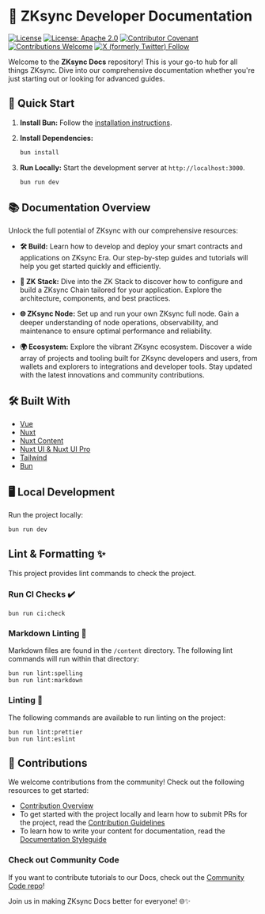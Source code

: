 # 🌟 ZKsync Developer Documentation

[![License](https://img.shields.io/badge/license-MIT-blue)](LICENSE-MIT)
[![License: Apache 2.0](https://img.shields.io/badge/license-Apache%202.0-orange)](LICENSE-APACHE)
[![Contributor Covenant](https://img.shields.io/badge/Contributor%20Covenant-2.1-4baaaa.svg)](https://www.contributor-covenant.org/)
[![Contributions Welcome](https://img.shields.io/badge/contributions-welcome-orange)](CONTRIBUTING.md)
[![X (formerly Twitter) Follow](https://badgen.net/badge/twitter/@zksyncDevs/1DA1F2?icon&label)](https://x.com/zksyncDevs)

Welcome to the **ZKsync Docs** repository! This is your go-to hub for all things
ZKsync. Dive into our comprehensive documentation whether you're just starting out or looking for advanced guides.

## 🚀 Quick Start

1. **Install Bun:** Follow the [installation instructions](https://bun.sh/docs/installation).
2. **Install Dependencies:**

   ```sh
   bun install
   ```

3. **Run Locally:** Start the development server at `http://localhost:3000`.

   ```sh
   bun run dev
   ```

## 📚 Documentation Overview

Unlock the full potential of ZKsync with our comprehensive resources:

- **🛠️ Build:** Learn how to develop and deploy your smart contracts and
applications on ZKsync Era. Our step-by-step guides and tutorials will help you get started quickly and efficiently.

- **🔗 ZK Stack:** Dive into the ZK Stack to discover how to
configure and build a ZKsync Chain tailored for your application. Explore the architecture, components, and best practices.

- **🌐 ZKsync Node:** Set up and run your own ZKsync full node. Gain a deeper
understanding of node operations, observability, and maintenance to ensure optimal performance and reliability.

- **🌍 Ecosystem:** Explore the vibrant ZKsync ecosystem. Discover a wide array
of projects and tooling built for ZKsync developers and users, from wallets and
explorers to integrations and developer tools. Stay updated with the latest innovations and community contributions.

## 🛠️ Built With

- [Vue](https://vuejs.org/)
- [Nuxt](https://nuxt.com/)
- [Nuxt Content](https://content.nuxt.com/)
- [Nuxt UI & Nuxt UI Pro](https://ui.nuxt.com/)
- [Tailwind](https://tailwindcss.com/)
- [Bun](https://bun.sh/)

## 🖥️ Local Development

Run the project locally:

```sh
bun run dev
```

## Lint & Formatting ✨

This project provides lint commands to check the project.

### Run CI Checks ✔️

```shell
bun run ci:check
```

### Markdown Linting 📝

Markdown files are found in the `/content` directory. The following lint commands will run within that directory:

```shell
bun run lint:spelling
bun run lint:markdown
```

### Linting 🧹

The following commands are available to run linting on the project:

```shell
bun run lint:prettier
bun run lint:eslint
```

## 🤝 Contributions

We welcome contributions from the community! Check out the following resources to get started:

- [Contribution Overview](https://docs.zksync.io/build/contributing-to-documentation)
- To get started with the project locally and learn how to submit PRs for the project,
  read the [Contribution Guidelines](https://docs.zksync.io/build/contributing-to-documentation/contribution-guidelines)
- To learn how to write your content for documentation, read the
  [Documentation Styleguide](https://docs.zksync.io/build/contributing-to-documentation/documentation-styleguide)

### Check out Community Code

If you want to contribute tutorials to our Docs, check out the
[Community Code repo](https://github.com/zkSync-Community-Hub/community-code?tab=readme-ov-file#community-code)!

Join us in making ZKsync Docs better for everyone! 🌐✨
